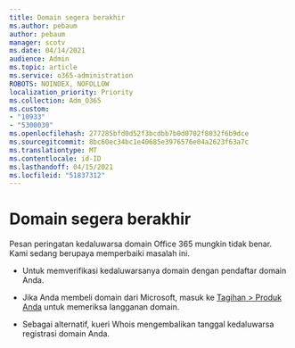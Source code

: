 ```yaml
---
title: Domain segera berakhir
ms.author: pebaum
author: pebaum
manager: scotv
ms.date: 04/14/2021
audience: Admin
ms.topic: article
ms.service: o365-administration
ROBOTS: NOINDEX, NOFOLLOW
localization_priority: Priority
ms.collection: Adm_O365
ms.custom:
- "10933"
- "5300030"
ms.openlocfilehash: 277285bfd0d52f3bcdbb7b0d0702f8032f6b9dce
ms.sourcegitcommit: 8bc60ec34bc1e40685e3976576e04a2623f63a7c
ms.translationtype: MT
ms.contentlocale: id-ID
ms.lasthandoff: 04/15/2021
ms.locfileid: "51837312"
---
```

# <a name="domain-expiring-soon"></a>Domain segera berakhir

Pesan peringatan kedaluwarsa domain Office 365 mungkin tidak benar. Kami sedang berupaya memperbaiki masalah ini.

- Untuk memverifikasi kedaluwarsanya domain dengan pendaftar domain Anda.

- Jika Anda membeli domain dari Microsoft, masuk ke [Tagihan > Produk Anda](https://admin.microsoft.com/Adminportal/Home?source=applauncher#/subscriptions) untuk memeriksa langganan domain.

- Sebagai alternatif, kueri Whois mengembalikan tanggal kedaluwarsa registrasi domain Anda.